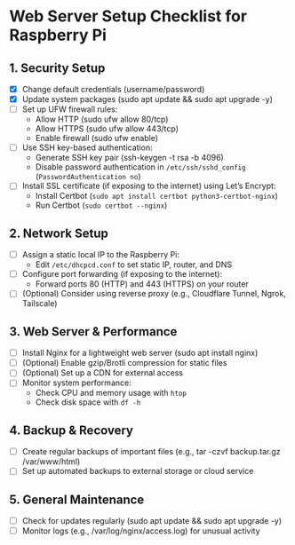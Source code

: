 # Web Server Setup Checklist for Raspberry Pi

## 1. **Security Setup**

- [X] Change default credentials (username/password)
- [X] Update system packages (sudo apt update && sudo apt upgrade -y)
- [ ] Set up UFW firewall rules:
  - Allow HTTP (sudo ufw allow 80/tcp)
  - Allow HTTPS (sudo ufw allow 443/tcp)
  - Enable firewall (sudo ufw enable)
- [ ] Use SSH key-based authentication:
  - Generate SSH key pair (ssh-keygen -t rsa -b 4096)
  - Disable password authentication in `/etc/ssh/sshd_config` (`PasswordAuthentication no`)
- [ ] Install SSL certificate (if exposing to the internet) using Let’s Encrypt:
  - Install Certbot (`sudo apt install certbot python3-certbot-nginx`)
  - Run Certbot (`sudo certbot --nginx`)

## 2. **Network Setup**

- [ ] Assign a static local IP to the Raspberry Pi:
  - Edit `/etc/dhcpcd.conf` to set static IP, router, and DNS
- [ ] Configure port forwarding (if exposing to the internet):
  - Forward ports 80 (HTTP) and 443 (HTTPS) on your router
- [ ] (Optional) Consider using reverse proxy (e.g., Cloudflare Tunnel, Ngrok, Tailscale)

## 3. **Web Server & Performance**

- [ ] Install Nginx for a lightweight web server (sudo apt install nginx)
- [ ] (Optional) Enable gzip/Brotli compression for static files
- [ ] (Optional) Set up a CDN for external access
- [ ] Monitor system performance:
  - Check CPU and memory usage with `htop`
  - Check disk space with `df -h`

## 4. **Backup & Recovery**

- [ ] Create regular backups of important files (e.g., tar -czvf backup.tar.gz /var/www/html)
- [ ] Set up automated backups to external storage or cloud service

## 5. **General Maintenance**

- [ ] Check for updates regularly (sudo apt update && sudo apt upgrade -y)
- [ ] Monitor logs (e.g., /var/log/nginx/access.log) for unusual activity

